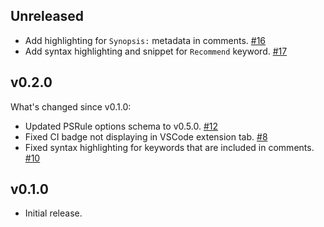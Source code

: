 
## Unreleased

- Add highlighting for `Synopsis:` metadata in comments. [#16](https://github.com/BernieWhite/PSRule-vscode/issues/16)
- Add syntax highlighting and snippet for `Recommend` keyword. [#17](https://github.com/BernieWhite/PSRule-vscode/issues/17)

## v0.2.0

What's changed since v0.1.0:

- Updated PSRule options schema to v0.5.0. [#12](https://github.com/BernieWhite/PSRule-vscode/issues/12)
- Fixed CI badge not displaying in VSCode extension tab. [#8](https://github.com/BernieWhite/PSRule-vscode/issues/8)
- Fixed syntax highlighting for keywords that are included in comments. [#10](https://github.com/BernieWhite/PSRule-vscode/issues/10)

## v0.1.0

- Initial release.
